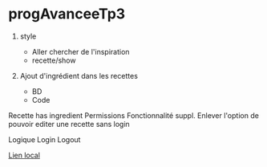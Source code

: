 # progAvanceeTp3

1. style
    - Aller chercher de l'inspiration
    - recette/show

2. Ajout d'ingrédient dans les recettes

    - BD
    - Code







Recette has ingredient
 	Permissions
	Fonctionnalité suppl.
Enlever l'option de pouvoir editer une recette sans login



Logique Login Logout

[Lien local](http://localhost:8000/htdSession_H23_24/php/travaux/sommatifs/tp3/recette_MVC_tp3/recette)


